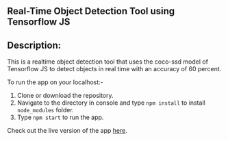 ## Real-Time Object Detection Tool using Tensorflow JS

## Description:
This is a realtime object detection tool that uses the coco-ssd model of Tensorflow JS 
to detect objects in real time with an accuracy of 60 percent.

To run the app on your localhost:-
1) Clone or download the repository.
2) Navigate to the directory in console and type `npm install` to install `node_modules` folder.
3) Type `npm start` to run the app.

Check out the live version of the app [here](https://60e97e757ad727db88098692--realtime-object-detection-tool.netlify.app).
